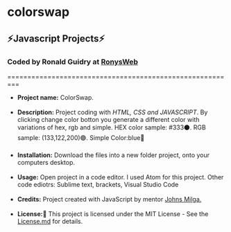 # colorswap

<h2>⚡Javascript Projects⚡</h2>
<h3>Coded by Ronald Guidry at <a href="https://www.ronysweb.com/">RonysWeb</a></h3>
=========================================================<br>

<ul>
 <li><strong>Project name:</strong> ColorSwap.</li><br>

 <li><strong>Description:</strong> Project coding with <em>HTML, CSS and JAVASCRIPT</em>. By clicking change color botton you generate a different color with variations of hex, rgb and simple. HEX color sample: #333⚫. RGB sample: (133,122,200)🟣. Simple Color:blue🔵</li><br>

 <li><strong>Installation:</strong> Download the files into a new folder project, onto your computers desktop.</li><br>

 <li><strong>Usage:</strong> Open project in a code editor. I used Atom for this project. Other code ediotrs: Sublime text, brackets, Visual Studio Code</li><br>

 <li><strong>Credits:</strong> Project created with JavaScript by mentor <a href="https://github.com/john-smilga">Johns Milga.</a></li><br>

 <li><strong>License:📄</strong> This project is licensed under the MIT License - See the <a href="https://github.com/Ronysweb/colorswap/blob/main/License.md">License.md</a> for details.</li>
</ul>
